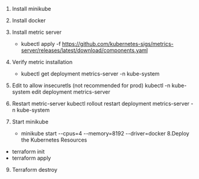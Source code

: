 1. Install minikube
2. Install docker
3. Install metric server
   - kubectl apply -f https://github.com/kubernetes-sigs/metrics-server/releases/latest/download/components.yaml
4. Verify metric installation
   - kubectl get deployment metrics-server -n kube-system
5. Edit to allow insecuretls (not recommended for prod)
   kubectl -n kube-system edit deployment metrics-server
6. Restart metric-server
   kubectl rollout restart deployment metrics-server -n kube-system

7. Start minikube 
   - minikube start --cpus=4 --memory=8192 --driver=docker
8.Deploy the Kubernetes Resources 
  - terraform init
  - terraform apply
9. Terraform destroy
